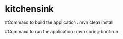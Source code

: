 # kitchensink

#Command to build the application : mvn clean install

#Command to run the application : mvn spring-boot:run
